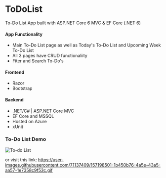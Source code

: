 # ToDoList
To-Do List App built with ASP.NET Core 6 MVC &amp; EF Core (.NET 6)

#### App Functionality
* Main To-Do List page as well as Today's To-Do List and Upcoming Week To-Do List
* All 3 pages have CRUD functionaliity
* Fiter and Search To-Do's

#### Frontend
* Razor
* Bootstrap

#### Backend
* .NET/C# | ASP.NET Core MVC 
* EF Core and MSSQL
* Hosted on Azure
* xUnit

### To-Do List Demo
![To-do List](https://user-images.githubusercontent.com/71137409/157198501-1b450b76-4a5e-43a5-aa57-1e7358c9f53c.gif)

or visit this link: https://user-images.githubusercontent.com/71137409/157198501-1b450b76-4a5e-43a5-aa57-1e7358c9f53c.gif



